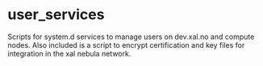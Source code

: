 # user_services
Scripts for system.d services to manage users on dev.xal.no and compute nodes. Also included is a script to encrypt certification and key files for integration in the xal nebula network. 
